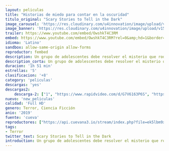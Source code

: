 ```yaml
---
layout: peliculas
title: "Historias de miedo para contar en la oscuridad"
titulo_original: "Scary Stories to Tell in the Dark"
image_carousel: 'https://res.cloudinary.com/u4innovation/image/upload/v1565818910/historia-poster-min_rpwfho.jpg'
image_banner: 'https://res.cloudinary.com/u4innovation/image/upload/v1565818911/5cf6fa6b608a7-min_vd9mpl.jpg'
trailer: https://www.youtube.com/embed/OwshkT4C3RM
embed: https://www.youtube.com/embed/OwshkT4C3RM?rel=0&amp;hd=1&border=0&wmode=opaque&enablejsapi=1&modestbranding=1&controls=1&showinfo=1
idioma: 'Latino'
sandbox: allow-same-origin allow-forms
reproductor: fembed
description: Un grupo de adolescentes debe resolver el misterio que rodea a una serie de repentinas y macabras muertes que suceden en su pueblo. Producida por Guillermo del Toro.
description_corta: Un grupo de adolescentes debe resolver el misterio que rodea a una serie de repentinas y macabras muertes que suceden en su pueblo. Producida por Guillermo del Toro.
duracion: '1h 51 min'
estrellas: '5'
clasificacion: '+8'
category: 'peliculas'
descargas: 'yes'
descargas2:
    descarga-2: ["1", "https://www.rapidvideo.com/d/G7V6163P6S", "https://www.google.com/s2/favicons?domain=www.rapidvideo.com","RapidVideo","https://res.cloudinary.com/imbriitneysam/image/upload/v1541473684/mexico.png", "Latino", "Full HD"]
nuevo: 'new_peliculas'
calidad: 'Full HD'
genero: Terror, Ciencia Ficción
anio: '2019'
fuente: 'cueva'
reproductores: ["https://api.cuevana3.io/stream/index.php?file=ek5lbm9xYWNrS0xYMTZLa2xNbkdvY3ZTb3BtZng4TGp6ZFpobGFMUGtOVFYySmlocU5XTzJkRE1tcHFuajVPb2w1eGphMkhEMGVQWDA2S21ZY1hRNEpQWHAyVm1tcGlvbHBPU2ZuUzJ3TXFta0laMWhaRE80NWc9","https://www.ilovefembed.best/v/d2g7zuxqz0n7mp0","https://upstream.to/embed-qcg49oixiimb.html","https://gounlimited.to/embed-6lxazgca9778.html","https://api.cuevana3.io/rr/gd.php?h=ek5lbm9xYWNrS0xJMVp5b21KREk0dFBLbjVkaHhkRGdrOG1jbnBpUnhhS1ZyWVJvckxISXFwYXBacVdIdXJIVW5MaW5tS2JXaytQWXRuUnJwOHphNTdPU3FadVkyUT09"]
tags:
- Terror
twitter_text: Scary Stories to Tell in the Dark
introduction: Un grupo de adolescentes debe resolver el misterio que rodea a una serie de repentinas y macabras muertes que suceden en su pueblo. Producida por Guillermo del Toro.
---
```



 







